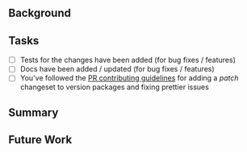 <!--
Welcome to contributing to AI SDK! We're excited to see your changes.

We suggest you read the following contributing guide we've created before submitting:

https://github.com/vercel/ai/blob/main/CONTRIBUTING.md
-->

## Background
<!-- Why was this necessary? -->

## Tasks
<!-- Please check if the PR fulfills the following requirements: -->

- [ ] Tests for the changes have been added (for bug fixes / features)
- [ ] Docs have been added / updated (for bug fixes / features)
- [ ] You've followed the [PR contributing guidelines](https://github.com/vercel/ai/blob/main/CONTRIBUTING.md#submitting-pull-requests) for adding a *patch* changeset to version packages and fixing prettier issues

## Summary
<!-- What did you change? -->

## Future Work
<!-- Feel free to mention things not covered by this PR that can be done in future PRs -->

